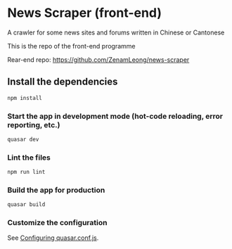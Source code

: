 # News Scraper (front-end)

A crawler for some news sites and forums written in Chinese or Cantonese

This is the repo of the front-end programme

Rear-end repo: https://github.com/ZenamLeong/news-scraper

## Install the dependencies
```bash
npm install
```

### Start the app in development mode (hot-code reloading, error reporting, etc.)
```bash
quasar dev
```

### Lint the files
```bash
npm run lint
```

### Build the app for production
```bash
quasar build
```

### Customize the configuration
See [Configuring quasar.conf.js](https://quasar.dev/quasar-cli/quasar-conf-js).
